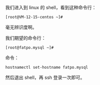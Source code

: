 我们进入到 linux 的 shell，看到这种命令行：
```
[root@VM-12-15-centos ~]#
```
毫无辨识度啊。

我们期望的命令行：
```
[root@fatpo.mysql ~]#
```

命令：
```
hostnamectl set-hostname fatpo.mysql
```

然后退出 shell，再 ssh 登录一次即可。
